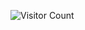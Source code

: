 ![Visitor Count](https://profile-counter.glitch.me/{AbubakrChan}/count.svg)

<!---
AbubakrChan/AbubakrChan is a ✨ special o✨ repository because its `README.md` (this file) appears on your GitHub profile.
You can click the Preview link to take a look at your changes...
--->
